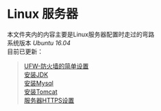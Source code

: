 # Linux 服务器
本文件夹内的内容主要是Linux服务器配置时走过的弯路  
系统版本 *Ubuntu 16.04*  
目前已更新：
> [UFW-防火墙的简单设置](https://github.com/Magicyss/Mynotes/blob/master/Linux/UFW-%E9%98%B2%E7%81%AB%E5%A2%99%E7%9A%84%E7%AE%80%E5%8D%95%E8%AE%BE%E7%BD%AE.md)  
[安装JDK](https://github.com/Magicyss/Mynotes/blob/master/Linux/%E5%AE%89%E8%A3%85JDK.md)  
[安装Mysql](https://github.com/Magicyss/Mynotes/blob/master/Linux/%E5%AE%89%E8%A3%85Mysql.md)  
[安装Tomcat](https://github.com/Magicyss/Mynotes/blob/master/Linux/%E5%AE%89%E8%A3%85Tomcat.md)  
[服务器HTTPS设置](https://github.com/Magicyss/Mynotes/blob/master/Linux/%E6%9C%8D%E5%8A%A1%E5%99%A8HTTPS%E8%AE%BE%E7%BD%AE.md)  